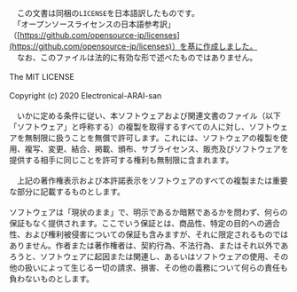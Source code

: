 　この文書は同梱の`LICENSE`を日本語訳したものです。<br/>
　「オープンソースライセンスの日本語参考訳」（[https://github.com/opensource-jp/licenses](https://github.com/opensource-jp/licenses)）を基に作成しました。<br/>
　なお、このファイルは法的に有効な形で述べたものではありません。<br/>
<br/>
The MIT LICENSE<br/>
<br/>
Copyright (c) 2020 Electronical-ARAI-san<br/>
<br/>
　いかに定める条件に従い、本ソフトウェアおよび関連文書のファイル（以下「ソフトウェア」と呼称する）の複製を取得するすべての人に対し、ソフトウェアを無制限に扱うことを無償で許可します。これには、ソフトウェアの複製を使用、複写、変更、結合、掲載、頒布、サブライセンス、販売及びソフトウェアを提供する相手に同じことを許可する権利も無制限に含まれます。<br/>
 <br/>
　上記の著作権表示および本許諾表示をソフトウェアのすべての複製または重要な部分に記載するものとします。<br/>
  <br/>
  ソフトウェアは「現状のまま」で、明示であるか暗黙であるかを問わず、何らの保証もなく提供されます。ここでいう保証とは、商品性、特定の目的への適合性、および権利被侵害についての保証も含みますが、それに限定されるものではありません。作者または著作権者は、契約行為、不法行為、またはそれ以外であろうと、ソフトウェアに起因または関連し、あるいはソフトウェアの使用、その他の扱いによって生じる一切の請求、損害、その他の義務について何らの責任も負わないものとします。<br/>
